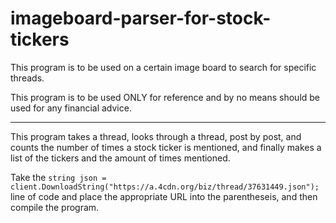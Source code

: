 # imageboard-parser-for-stock-tickers
This program is to be used on a certain image board to search for specific threads.

This program is to be used ONLY for reference and by no means should be used for any financial advice. 

***
This program takes a thread, looks through a thread, post by post, and counts the number of times a stock ticker is mentioned, and finally makes a list of the tickers and the amount of times mentioned.

Take the ```string json = client.DownloadString("https://a.4cdn.org/biz/thread/37631449.json");``` line of code and place the appropriate URL into the parentheseis, and then compile the program.  
